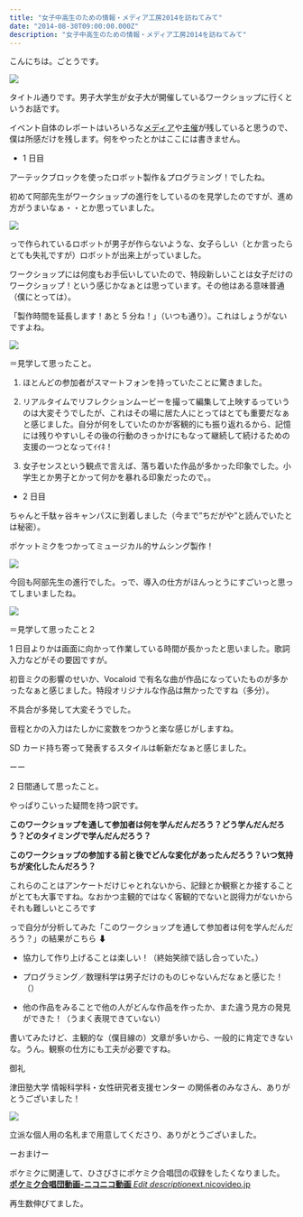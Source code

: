 ```yaml
---
title: "女子中高生のための情報・メディア工房2014を訪ねてみて"
date: "2014-08-30T09:00:00.000Z"
description: "女子中高生のための情報・メディア工房2014を訪ねてみて"
---
```


こんにちは。ごとうです。

![](https://cdn-images-1.medium.com/max/2000/0*JeYWOm1Ed0K1wsdQ.jpg)

タイトル通りです。男子大学生が女子大が開催しているワークショップに行くというお話です。

イベント自体のレポートはいろいろな[メディア](http://itpro.nikkeibp.co.jp/atcl/column/14/499982/082700004/)や[主催](http://rikei.tsuda.ac.jp/event.html)が残していると思うので、僕は所感だけを残します。何をやったとかはここには書きません。

- 1 日目

アーテックブロックを使ったロボット製作＆プログラミング！でしたね。

初めて阿部先生がワークショップの進行をしているのを見学したのですが、進め方がうまいなぁ・・とか思っていました。

![](https://cdn-images-1.medium.com/max/2000/0*hIeQX_i0OTQjsCwL.jpg)

っで作られているロボットが男子が作らないような、女子らしい（とか言ったらとても失礼ですが）ロボットが出来上がっていました。

ワークショップには何度もお手伝いしていたので、特段新しいことは女子だけのワークショップ！という感じかなぁとは思っています。その他はある意味普通（僕にとっては）。

「製作時間を延長します！あと 5 分ね！」（いつも通り）。これはしょうがないですよね。

![](https://cdn-images-1.medium.com/max/2000/0*AH3wxrJqMbCBc5-s.jpg)

＝見学して思ったこと。

1. ほとんどの参加者がスマートフォンを持っていたことに驚きました。

1. リアルタイムでリフレクションムービーを撮って編集して上映するっていうのは大変そうでしたが、これはその場に居た人にとってはとても重要だなぁと感じました。自分が何をしていたのかが客観的にも振り返れるから、記憶には残りやすいしその後の行動のきっかけにもなって継続して続けるための支援の一つとなってｲｲﾈ！

1. 女子センスという観点で言えば、落ち着いた作品が多かった印象でした。小学生とか男子とかって何かを暴れる印象だったので。。

- 2 日目

ちゃんと千駄ヶ谷キャンパスに到着しました（今まで”ちだがや”と読んでいたとは秘密）。

ポケットミクをつかってミュージカル的サムシング製作！

![](https://cdn-images-1.medium.com/max/2000/0*pQVcaT8eYzrnNH63.jpg)

今回も阿部先生の進行でした。っで、導入の仕方がほんっとうにすごいっと思ってしまいましたね。

![](https://cdn-images-1.medium.com/max/2000/0*aFSAAwEd9OtOpkGk.jpg)

＝見学して思ったこと２

1 日目よりかは画面に向かって作業している時間が長かったと思いました。歌詞入力などがその要因ですが。

初音ミクの影響のせいか、Vocaloid で有名な曲が作品になっていたものが多かったなぁと感じました。特段オリジナルな作品は無かったですね（多分）。

不具合が多発して大変そうでした。

音程とかの入力はたしかに変数をつかうと楽な感じがしますね。

SD カード持ち寄って発表するスタイルは斬新だなぁと感じました。

ーー

2 日間通して思ったこと。

やっぱりこいった疑問を持つ訳です。

**このワークショップを通して参加者は何を学んだんだろう？どう学んだんだろう？どのタイミングで学んだんだろう？**

**このワークショップの参加する前と後でどんな変化があったんだろう？いつ気持ちが変化したんだろう？**

これらのことはアンケートだけじゃとれないから、記録とか観察とか接することがとても大事ですね。なおかつ主観的ではなく客観的でないと説得力がないからそれも難しいところです

っで自分が分析してみた「このワークショップを通して参加者は何を学んだんだろう？」の結果がこちら ⬇

- 協力して作り上げることは楽しい！（終始笑顔で話し合っていた。）

- プログラミング／数理科学は男子だけのものじゃないんだなぁと感じた！（）

- 他の作品をみることで他の人がどんな作品を作ったか、また違う見方の発見ができた！（うまく表現できていない）

書いてみたけど、主観的な（僕目線の）文章が多いから、一般的に肯定できないな。うん。観察の仕方にも工夫が必要ですね。

御礼

津田塾大学 情報科学科・女性研究者支援センター の関係者のみなさん、ありがとうございました！

![](https://cdn-images-1.medium.com/max/2000/0*E9s6XmJKkfpqISP2.jpg)

立派な個人用の名札まで用意してくださり、ありがとうございました。

ーおまけー

ポケミクに関連して、ひさびさにポケミク合唱団の収録をしたくなりました。
[**ポケミク合唱団動画‐ニコニコ動画**
*Edit description*ext.nicovideo.jp](http://ext.nicovideo.jp/thumb_mylist/44569863)

再生数伸びてました。
